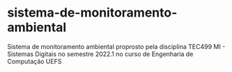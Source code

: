 # sistema-de-monitoramento-ambiental
Sistema de monitoramento ambiental proprosto pela disciplina TEC499 MI - Sistemas Digitais no semestre 2022.1 no curso de Engenharia de Computação UEFS
